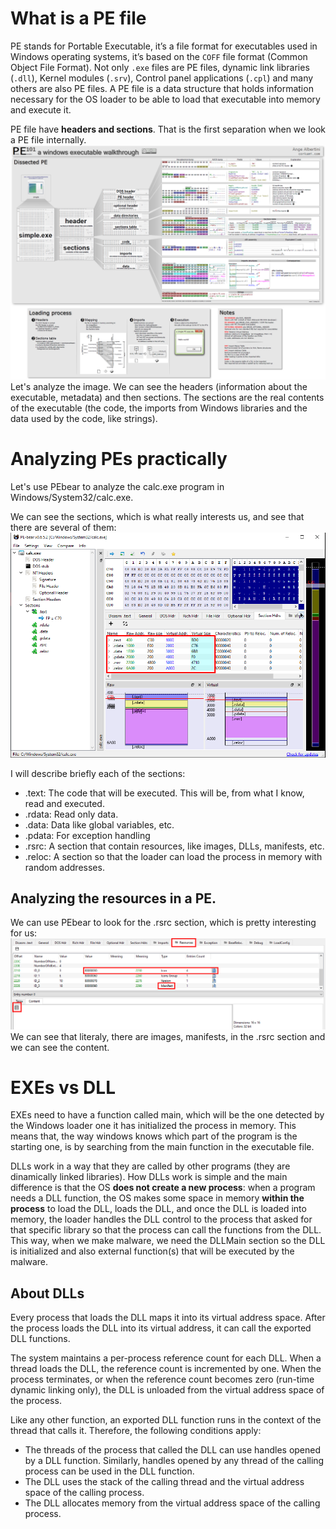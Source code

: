# What is a PE file
PE stands for Portable Executable, it’s a file format for executables used in Windows operating systems, it’s based on the `COFF` file format (Common Object File Format).
Not only `.exe` files are PE files, dynamic link libraries (`.dll`), Kernel modules (`.srv`), Control panel applications (`.cpl`) and many others are also PE files.
A PE file is a data structure that holds information necessary for the OS loader to be able to load that executable into memory and execute it.

PE file have **headers and sections**. That is the first separation when we look a PE file internally.
![](attachments/Pasted%20image%2020240210094511.png)
Let's analyze the image. We can see the headers (information about the executable, metadata) and then sections. The sections are the real contents of the executable (the code, the imports from Windows libraries and the data used by the code, like strings).

# Analyzing PEs practically
Let's use PEbear to analyze the calc.exe program in Windows/System32/calc.exe.

We can see the sections, which is what really interests us, and see that there are several of them:
![](attachments/Pasted%20image%2020240210095559.png)

I will describe briefly each of the sections:
- .text: The code that will be executed. This will be, from what I know, read and executed.
- .rdata: Read only data.
- .data: Data like global variables, etc. 
- .pdata: For exception handling
- .rsrc: A section that contain resources, like images, DLLs, manifests, etc. 
- .reloc: A section so that the loader can load the process in memory with random addresses.

## Analyzing the resources in a PE.
We can use PEbear to look for the .rsrc section, which is pretty interesting for us:
![](attachments/Pasted%20image%2020240210095820.png)
We can see that literaly, there are images, manifests, in the .rsrc section and we can see the content.

# EXEs vs DLL
EXEs need to have a function called main, which will be the one detected by the Windows loader one it has initialized the process in memory. This means that, the way windows knows which part of the program is the starting one, is by searching from the main function in the executable file.

DLLs work in a way that they are called by other programs (they are dinamically linked libraries). How DLLs work is simple and the main difference is that the OS **does not create a new process**: when a program needs a DLL function, the OS makes some space in memory **within the process** to load the DLL, loads the DLL, and once the DLL is loaded into memory, the loader handles the DLL control to the process that asked for that specific library so that the process can call the functions from the DLL. This way, when we make malware, we need the DLLMain section so the DLL is initialized and also external function(s) that will be executed by the malware.

## About DLLs
Every process that loads the DLL maps it into its virtual address space. After the process loads the DLL into its virtual address, it can call the exported DLL functions.

The system maintains a per-process reference count for each DLL. When a thread loads the DLL, the reference count is incremented by one. When the process terminates, or when the reference count becomes zero (run-time dynamic linking only), the DLL is unloaded from the virtual address space of the process.

Like any other function, an exported DLL function runs in the context of the thread that calls it. Therefore, the following conditions apply:

- The threads of the process that called the DLL can use handles opened by a DLL function. Similarly, handles opened by any thread of the calling process can be used in the DLL function.
- The DLL uses the stack of the calling thread and the virtual address space of the calling process.
- The DLL allocates memory from the virtual address space of the calling process.

